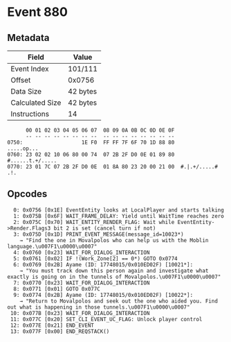 # Event 880

## Metadata

| Field           | Value    |
|-----------------|----------|
| Event Index     | 101/111  |
| Offset          | 0x0756   |
| Data Size       | 42 bytes |
| Calculated Size | 42 bytes |
| Instructions    | 14       |

```
      00 01 02 03 04 05 06 07  08 09 0A 0B 0C 0D 0E 0F
      -- -- -- -- -- -- -- --  -- -- -- -- -- -- -- --
0750:                   1E F0  FF FF 7F 6F 70 1D 88 80        .....op...
0760: 23 02 02 10 06 80 00 74  07 2B 2F D0 0E 01 89 80  #......t.+/.....
0770: 23 01 7C 07 2B 2F D0 0E  01 8A 80 23 20 00 21 00  #.|.+/.....# .!.
```

## Opcodes

```
  0: 0x0756 [0x1E] EventEntity looks at LocalPlayer and starts talking
  1: 0x075B [0x6F] WAIT_FRAME_DELAY: Yield until WaitTime reaches zero
  2: 0x075C [0x70] WAIT_ENTITY_RENDER_FLAG: Wait while EventEntity->Render.Flags3 bit 2 is set (cancel turn if not)
  3: 0x075D [0x1D] PRINT_EVENT_MESSAGE(message_id=10023*)
    → "Find the one in Movalpolos who can help us with the Moblin language.\u007F1\u0000\u0007"
  4: 0x0760 [0x23] WAIT_FOR_DIALOG_INTERACTION
  5: 0x0761 [0x02] IF !(Work_Zone[2] == 0*) GOTO 0x0774
  6: 0x0769 [0x2B] Ayame (ID: 17748015/0x010ED02F) [10021*]:
    → "You must track down this person again and investigate what exactly is going on in the tunnels of Movalpolos.\u007F1\u0000\u0007"
  7: 0x0770 [0x23] WAIT_FOR_DIALOG_INTERACTION
  8: 0x0771 [0x01] GOTO 0x077C
  9: 0x0774 [0x2B] Ayame (ID: 17748015/0x010ED02F) [10022*]:
    → "Return to Movalpolos and seek out the one who aided you. Find out what is happening in those tunnels.\u007F1\u0000\u0007"
 10: 0x077B [0x23] WAIT_FOR_DIALOG_INTERACTION
 11: 0x077C [0x20] SET_CLI_EVENT_UC_FLAG: Unlock player control
 12: 0x077E [0x21] END_EVENT
 13: 0x077F [0x00] END_REQSTACK()
```
